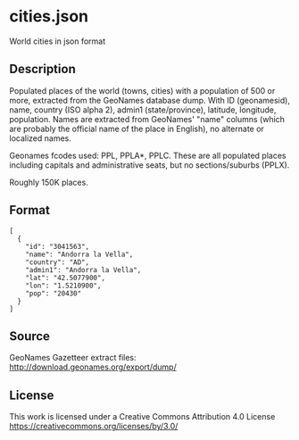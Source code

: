# cities.json
World cities in json format

## Description

Populated places of the world (towns, cities) with a population of 500 or more, extracted from the GeoNames database dump. With ID (geonamesid), name, country (ISO alpha 2), admin1 (state/province), latitude, longitude, population. Names are extracted from GeoNames' "name" columns (which are probably the official name of the place in English), no alternate or localized names.

Geonames fcodes used: PPL, PPLA*, PPLC. These are all populated places including capitals and administrative seats, but no sections/suburbs (PPLX).

Roughly 150K places.

## Format
```
[
  {
    "id": "3041563",
    "name": "Andorra la Vella",
    "country": "AD",
    "admin1": "Andorra la Vella",
    "lat": "42.5077900",
    "lon": "1.5210900",
    "pop": "20430"
  }
]
```
## Source
GeoNames Gazetteer extract files: http://download.geonames.org/export/dump/

## License
This work is licensed under a Creative Commons Attribution 4.0 License
https://creativecommons.org/licenses/by/3.0/
